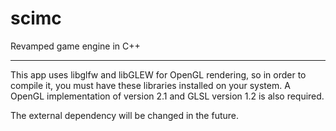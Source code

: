 scimc
=====

Revamped game engine in C++

----

This app uses libglfw and libGLEW for OpenGL rendering, so in order to compile it, you must have these libraries installed on your system. A OpenGL implementation of version 2.1 and GLSL version 1.2 is also required.

The external dependency will be changed in the future.

